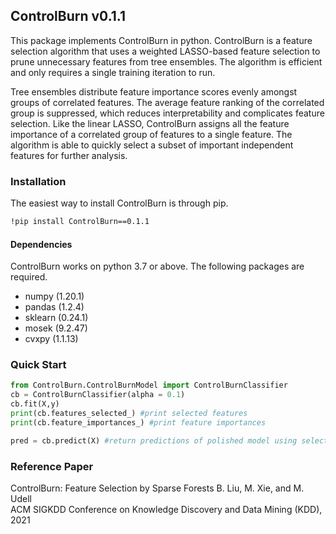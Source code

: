 
## ControlBurn v0.1.1

This package implements ControlBurn in python. ControlBurn is a feature selection algorithm that uses a weighted LASSO-based feature selection to prune unnecessary features from tree ensembles. The algorithm is efficient and only requires a single training iteration to run.

Tree ensembles distribute feature importance scores evenly amongst groups of correlated features. The average feature ranking of the correlated group is suppressed, which reduces interpretability and complicates feature selection. Like the linear LASSO, ControlBurn assigns all the feature importance of a correlated group of features to a single feature. The algorithm is able to quickly select a subset of important independent features for further analysis.


### Installation

The easiest way to install ControlBurn is through pip.
```sh
!pip install ControlBurn==0.1.1
```


#### Dependencies

ControlBurn works on python 3.7 or above. The following packages are required.

-   numpy (1.20.1)
-   pandas (1.2.4)
-   sklearn (0.24.1)
-   mosek (9.2.47)
-   cvxpy (1.1.13)

### Quick Start
```python
from ControlBurn.ControlBurnModel import ControlBurnClassifier
cb = ControlBurnClassifier(alpha = 0.1)
cb.fit(X,y)
print(cb.features_selected_) #print selected features
print(cb.feature_importances_) #print feature importances

pred = cb.predict(X) #return predictions of polished model using selected features
```
### Reference Paper

ControlBurn: Feature Selection by Sparse Forests B. Liu, M. Xie, and M. Udell  
ACM SIGKDD Conference on Knowledge Discovery and Data Mining (KDD), 2021
